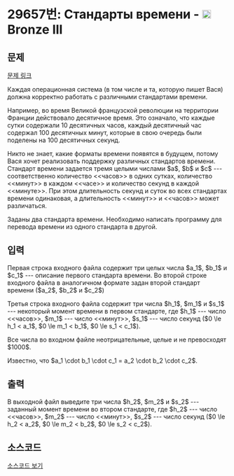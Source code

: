 # 29657번: Стандарты времени - <img src="https://static.solved.ac/tier_small/3.svg" style="height:20px" /> Bronze III

<!-- performance -->

<!-- 문제 제출 후 깃허브에 푸시를 했을 때 제출한 코드의 성능이 입력될 공간입니다.-->

<!-- end -->

## 문제

[문제 링크](https://boj.kr/29657)


<p>Каждая операционная система (в том числе и та, которую пишет Вася) должна корректно работать с различными стандартами времени.</p>

<p>Например, во время Великой французской революции на территории Франции действовало десятичное время. Это означало, что каждые сутки содержали 10 десятичных часов, каждый десятичный час содержал 100 десятичных минут, которые в свою очередь были поделены на 100 десятичных секунд.</p>

<p>Никто не знает, какие форматы времени появятся в будущем, потому Вася хочет реализовать поддержку различных стандартов времени. Стандарт времени задается тремя целыми числами $a$, $b$ и $c$ --- соответственно количество &lt;&lt;часов&gt;&gt; в одних сутках, количество &lt;&lt;минут&gt;&gt; в каждом &lt;&lt;часе&gt;&gt; и количество секунд в каждой &lt;&lt;минуте&gt;&gt;. При этом длительность секунд и суток во всех стандартах времени одинаковая, а длительность &lt;&lt;минут&gt;&gt; и &lt;&lt;часов&gt;&gt; может различаться.</p>

<p>Заданы два стандарта времени. Необходимо написать программу для перевода времени из одного стандарта в другой.</p>



## 입력


<p>Первая строка входного файла содержит три целых числа $a_1$, $b_1$ и $c_1$ --- описание первого стандарта времени. Во второй строке входного файла в аналогичном формате задан второй стандарт времени ($a_2$, $b_2$ и $c_2$)</p>

<p>Третья строка входного файла содержит три числа $h_1$, $m_1$ и $s_1$ --- некоторый момент времени в первом стандарте, где $h_1$ --- число &lt;&lt;часов&gt;&gt;, $m_1$ --- число &lt;&lt;минут&gt;&gt;, $s_1$ --- число секунд ($0 \le h_1 &lt; a_1$, $0 \le m_1 &lt; b_1$, $0 \le s_1 &lt; c_1$).</p>

<p>Все числа во входном файле неотрицательные, целые и не превосходят $1000$.</p>

<p>Известно, что $a_1 \cdot b_1 \cdot c_1 = a_2 \cdot b_2 \cdot c_2$.</p>



## 출력


<p>В выходной файл выведите три числа $h_2$, $m_2$ и $s_2$ --- заданный момент времени во втором стандарте, где $h_2$ --- число &lt;&lt;часов&gt;&gt;, $m_2$ --- число &lt;&lt;минут&gt;&gt;, $s_2$ --- число секунд ($0 \le h_2 &lt; a_2$, $0 \le m_2 &lt; b_2$, $0 \le s_2 &lt; c_2$).</p>



## 소스코드

[소스코드 보기](Стандарты%20времени.py)